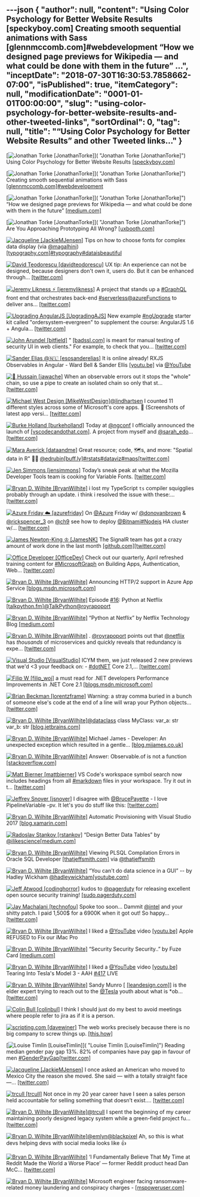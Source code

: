 ---json
{
  "author": null,
  "content": "Using Color Psychology for Better Website Results       [speckyboy.com] Creating smooth sequential animations with Sass       [glennmccomb.com]#webdevelopment “How we designed page previews for Wikipedia — and what could be done with them in the future” ...",
  "inceptDate": "2018-07-30T16:30:53.7858662-07:00",
  "isPublished": true,
  "itemCategory": null,
  "modificationDate": "0001-01-01T00:00:00",
  "slug": "using-color-psychology-for-better-website-results-and-other-tweeted-links",
  "sortOrdinal": 0,
  "tag": null,
  "title": "“Using Color Psychology for Better Website Results” and other Tweeted links…"
}
---

[<img alt="Jonathan Torke [JonathanTorke]" src="https://songhay.blob.core.windows.net/shared-social-twitter/JonathanTorke.jpg">]( "Jonathan Torke [JonathanTorke]") Using Color Psychology for Better Website Results [[speckyboy.com]](https://speckyboy.com/color-psychology-better-website-results/)

[<img alt="Jonathan Torke [JonathanTorke]" src="https://songhay.blob.core.windows.net/shared-social-twitter/JonathanTorke.jpg">]( "Jonathan Torke [JonathanTorke]") Creating smooth sequential animations with Sass [[glennmccomb.com]](https://glennmccomb.com/articles/creating-smooth-sequential-animations-with-sass/)[#webdevelopment](http://twitter.com/search?q=%23webdevelopment)

[<img alt="Jonathan Torke [JonathanTorke]" src="https://songhay.blob.core.windows.net/shared-social-twitter/JonathanTorke.jpg">]( "Jonathan Torke [JonathanTorke]") “How we designed page previews for Wikipedia — and what could be done with them in the future” [[medium.com]](https://medium.com/freely-sharing-the-sum-of-all-knowledge/how-we-designed-page-previews-for-wikipedia-and-what-could-be-done-with-them-in-the-future-7a5fa6b07b96)

[<img alt="Jonathan Torke [JonathanTorke]" src="https://songhay.blob.core.windows.net/shared-social-twitter/JonathanTorke.jpg">]( "Jonathan Torke [JonathanTorke]") Are You Approaching Prototyping All Wrong? [[uxbooth.com]](http://www.uxbooth.com/articles/are-you-approaching-prototyping-all-wrong/)

[<img alt="Jacqueline [JackieMJensen]" src="https://songhay.blob.core.windows.net/shared-social-twitter/JackieMJensen.jpg">](https://t.co/DYdE13nkCx "Jacqueline [JackieMJensen]") Tips on how to choose fonts for complex data display (via [@magalhini](http://twitter.com/magalhini)) [[typography.com]](https://www.typography.com/blog/fonts-for-complex-data?utm_campaign=Revue%20newsletter&utm_medium=Newsletter&utm_source=Coffee%20Table%20Typography)[#typography](http://twitter.com/search?q=%23typography)[#dataisbeautiful](http://twitter.com/search?q=%23dataisbeautiful)

[<img alt="David Teodorescu [davidteodorescu]" src="https://songhay.blob.core.windows.net/shared-social-twitter/davidteodorescu.jpg">](https://t.co/2DVE43FwOK "David Teodorescu [davidteodorescu]") UX tip: An experience can not be designed, because designers don't own it, users do. But it can be enhanced through… [[twitter.com]](https://twitter.com/i/web/status/987016501235503105)

[<img alt="Jeremy Likness ⚡️ [jeremylikness]" src="https://songhay.blob.core.windows.net/shared-social-twitter/jeremylikness.jpg">](https://t.co/IbLCTBQJ41 "Jeremy Likness ⚡️ [jeremylikness]") A project that stands up a [#GraphQL](http://twitter.com/search?q=%23GraphQL) front end that orchestrates back-end [#serverless](http://twitter.com/search?q=%23serverless)[@azureFunctions](http://twitter.com/azureFunctions) to deliver ans… [[twitter.com]](https://twitter.com/i/web/status/987028181461929985)

[<img alt="Upgrading AngularJS [UpgradingAJS]" src="https://songhay.blob.core.windows.net/shared-social-twitter/UpgradingAJS.jpg">](https://t.co/XDuJ7YrPXw "Upgrading AngularJS [UpgradingAJS]") New example [#ngUpgrade](http://twitter.com/search?q=%23ngUpgrade) starter kit called "ordersystem-evergreen" to supplement the course: AngularJS 1.6 + Angula… [[twitter.com]](https://twitter.com/i/web/status/987064988241047552)

[<img alt="John Arundel [bitfield]" src="https://songhay.blob.core.windows.net/shared-social-twitter/bitfield.jpeg">](https://t.co/OfjPk1VNvq "John Arundel [bitfield]") " [[badssl.com]](http://badssl.com) is meant for manual testing of security UI in web clients." For example, to check that you… [[twitter.com]](https://twitter.com/i/web/status/987348691827732480)

[<img alt="Sander Elias @🇳🇱 [esosanderelias]" src="https://songhay.blob.core.windows.net/shared-social-twitter/esosanderelias.jpg">](https://t.co/kYSSi1QwqL "Sander Elias @🇳🇱 [esosanderelias]") It is online already! RXJS Observables in Angular - Ward Bell &amp; Sander Ellis [[youtu.be]](https://youtu.be/q--U25yPTrA) via [@YouTube](http://twitter.com/YouTube)

[<img alt="🥑 Hussain [jawache]" src="https://songhay.blob.core.windows.net/shared-social-twitter/jawache.jpg">](https://t.co/VIYu5DqIan "🥑 Hussain [jawache]") When an observable errors out it stops the "whole" chain, so use a pipe to create an isolated chain so only that st… [[twitter.com]](https://twitter.com/i/web/status/987103315812077569)

[<img alt="Michael West Design [MikeWestDesign]" src="https://songhay.blob.core.windows.net/shared-social-twitter/MikeWestDesign.jpg">](https://t.co/1EaZ3ofL6M "Michael West Design [MikeWestDesign]")[@lindhartsen](http://twitter.com/lindhartsen) I counted 11 different styles across some of Microsoft's core apps. 😬 (Screenshots of latest app versi… [[twitter.com]](https://twitter.com/i/web/status/987112506190630912)

[<img alt="Burke Holland [burkeholland]" src="https://songhay.blob.core.windows.net/shared-social-twitter/burkeholland.jpg">](https://t.co/M8DfQvtgNl "Burke Holland [burkeholland]") Today at [@ngconf](http://twitter.com/ngconf) I officially announced the launch of [[vscodecandothat.com]](http://vscodecandothat.com). A project from myself and [@sarah_edo](http://twitter.com/sarah_edo)… [[twitter.com]](https://twitter.com/i/web/status/987047016168488960)

[<img alt="Mara Averick [dataandme]" src="https://songhay.blob.core.windows.net/shared-social-twitter/dataandme.jpg">](https://t.co/ZANWJjC3FT "Mara Averick [dataandme]") Great resource; code, 🗺s, and more: "Spatial data in R" 👨‍🏫 [@edrubin](http://twitter.com/edrubin)[[buff.ly]](https://buff.ly/2HaIgwh)[#rstats](http://twitter.com/search?q=%23rstats)[#dataviz](http://twitter.com/search?q=%23dataviz)[#maps](http://twitter.com/search?q=%23maps)[[twitter.com]](https://twitter.com/dataandme/status/987039655408422914/photo/1)

[<img alt="Jen Simmons [jensimmons]" src="https://songhay.blob.core.windows.net/shared-social-twitter/jensimmons.jpg">](https://t.co/8FEcRMJN4d "Jen Simmons [jensimmons]") Today’s sneak peak at what the Mozilla Developer Tools team is cooking for Variable Fonts. [[twitter.com]](https://twitter.com/jensimmons/status/987037057087352833/video/1)

[<img alt="Bryan D. Wilhite [BryanWilhite]" src="https://songhay.blob.core.windows.net/shared-social-twitter/BryanWilhite.jpeg">](http://t.co/UNdqV0Z1zz "Bryan D. Wilhite [BryanWilhite]") i lost my TypeScript `ts` compiler squigglies probably through an update. i think i resolved the issue with these:… [[twitter.com]](https://twitter.com/i/web/status/987440459269091328)

[<img alt="Azure Friday ☁️ [azurefriday]" src="https://songhay.blob.core.windows.net/shared-social-twitter/azurefriday.jpg">](https://t.co/gn2midaA1V "Azure Friday ☁️ [azurefriday]") On [@Azure](http://twitter.com/Azure) Friday w/ [@donovanbrown](http://twitter.com/donovanbrown) &amp; [@rickspencer_3](http://twitter.com/rickspencer_3) on [@ch9](http://twitter.com/ch9) see how to deploy [@Bitnami](http://twitter.com/Bitnami)[#Nodejs](http://twitter.com/search?q=%23Nodejs) HA cluster w/… [[twitter.com]](https://twitter.com/i/web/status/987209645159690240)

[<img alt="James Newton-King ♔ [JamesNK]" src="https://songhay.blob.core.windows.net/shared-social-twitter/JamesNK.jpeg">](http://t.co/NT5azIWwVG "James Newton-King ♔ [JamesNK]") The SignalR team has got a crazy amount of work done in the last month [[github.com]](https://github.com/aspnet/SignalR/pulse/monthly)[[twitter.com]](https://twitter.com/JamesNK/status/987258087495974913/photo/1)

[<img alt="Office Developer [OfficeDev]" src="https://songhay.blob.core.windows.net/shared-social-twitter/OfficeDev.png">](http://t.co/oeU0p6Ws0a "Office Developer [OfficeDev]") Check out our quarterly, April refreshed training content for [#MicrosoftGraph](http://twitter.com/search?q=%23MicrosoftGraph) on Building Apps, Authentication, Web… [[twitter.com]](https://twitter.com/i/web/status/987059727799468032)

[<img alt="Bryan D. Wilhite [BryanWilhite]" src="https://songhay.blob.core.windows.net/shared-social-twitter/BryanWilhite.jpeg">](http://t.co/UNdqV0Z1zz "Bryan D. Wilhite [BryanWilhite]") Announcing HTTP/2 support in Azure App Service [[blogs.msdn.microsoft.com]](https://blogs.msdn.microsoft.com/appserviceteam/2018/04/13/announcing-http2-support-in-azure-app-service/)

[<img alt="Bryan D. Wilhite [BryanWilhite]" src="https://songhay.blob.core.windows.net/shared-social-twitter/BryanWilhite.jpeg">](http://t.co/UNdqV0Z1zz "Bryan D. Wilhite [BryanWilhite]") Episode [#16](http://twitter.com/search?q=%2316): Python at Netflix [[talkpython.fm]](https://talkpython.fm/episodes/show/16/python-at-netflix)[@TalkPython](http://twitter.com/TalkPython)[@royrapoport](http://twitter.com/royrapoport)

[<img alt="Bryan D. Wilhite [BryanWilhite]" src="https://songhay.blob.core.windows.net/shared-social-twitter/BryanWilhite.jpeg">](http://t.co/UNdqV0Z1zz "Bryan D. Wilhite [BryanWilhite]") “Python at Netflix” by Netflix Technology Blog [[medium.com]](https://medium.com/netflix-techblog/python-at-netflix-86b6028b3b3e)

[<img alt="Bryan D. Wilhite [BryanWilhite]" src="https://songhay.blob.core.windows.net/shared-social-twitter/BryanWilhite.jpeg">](http://t.co/UNdqV0Z1zz "Bryan D. Wilhite [BryanWilhite]") . [@royrapoport](http://twitter.com/royrapoport) points out that [@netflix](http://twitter.com/netflix) has _thousands_ of microservices and quickly reveals that redundancy is expe… [[twitter.com]](https://twitter.com/i/web/status/987453734899793920)

[<img alt="Visual Studio [VisualStudio]" src="https://songhay.blob.core.windows.net/shared-social-twitter/VisualStudio.jpg">](http://t.co/OqnL9IGcUY "Visual Studio [VisualStudio]") ICYM them, we just released 2 new previews that we'd &lt;3 your feedback on: - [#dotNET](http://twitter.com/search?q=%23dotNET) Core 2.1,… [[twitter.com]](https://twitter.com/i/web/status/986671200142323713)

[<img alt="Filip W [filip_woj]" src="https://songhay.blob.core.windows.net/shared-social-twitter/filip_woj.jpg">](http://t.co/VCkinoHijZ "Filip W [filip_woj]") a must read for .NET developers Performance Improvements in .NET Core 2.1 [[blogs.msdn.microsoft.com]](https://blogs.msdn.microsoft.com/dotnet/2018/04/18/performance-improvements-in-net-core-2-1/)

[<img alt="Brian Beckman [lorentzframe]" src="https://songhay.blob.core.windows.net/shared-social-twitter/lorentzframe.jpg">](http://t.co/aC5mXb9iZQ "Brian Beckman [lorentzframe]") Warning: a stray comma buried in a bunch of someone else's code at the end of a line will wrap your Python objects… [[twitter.com]](https://twitter.com/i/web/status/986951605860749312)

[<img alt="Bryan D. Wilhite [BryanWilhite]" src="https://songhay.blob.core.windows.net/shared-social-twitter/BryanWilhite.jpeg">](http://t.co/UNdqV0Z1zz "Bryan D. Wilhite [BryanWilhite]")[@dataclass](http://twitter.com/dataclass) class MyClass: var_a: str var_b: str [[blog.jetbrains.com]](https://blog.jetbrains.com/pycharm/2018/04/python-37-introducing-data-class/)

[<img alt="Bryan D. Wilhite [BryanWilhite]" src="https://songhay.blob.core.windows.net/shared-social-twitter/BryanWilhite.jpeg">](http://t.co/UNdqV0Z1zz "Bryan D. Wilhite [BryanWilhite]") Michael James - Developer: An unexpected exception which resulted in a gentle... [[blog.mjjames.co.uk]](http://blog.mjjames.co.uk/2018/04/an-unexpected-exception-which-resulted.html?spref=tw)

[<img alt="Bryan D. Wilhite [BryanWilhite]" src="https://songhay.blob.core.windows.net/shared-social-twitter/BryanWilhite.jpeg">](http://t.co/UNdqV0Z1zz "Bryan D. Wilhite [BryanWilhite]") Answer: Observable.of is not a function [[stackoverflow.com]](https://stackoverflow.com/a/47166450/22944?stw=2)

[<img alt="Matt Bierner [mattbierner]" src="https://songhay.blob.core.windows.net/shared-social-twitter/mattbierner.jpg">](https://t.co/NnCC3iFhHa "Matt Bierner [mattbierner]") VS Code's workspace symbol search now includes headings from all [#markdown](http://twitter.com/search?q=%23markdown) files in your workspace. Try it out in t… [[twitter.com]](https://twitter.com/i/web/status/986706258982912000)

[<img alt="Jeffrey Snover [jsnover]" src="https://songhay.blob.core.windows.net/shared-social-twitter/jsnover.jpg">](https://t.co/QYHvGE7Gju "Jeffrey Snover [jsnover]") I disagree with [@BrucePayette](http://twitter.com/BrucePayette) - I love PipelineVariable -pv. It let's you do stuff like this: [[twitter.com]](https://twitter.com/jsnover/status/986950724746702849/photo/1)

[<img alt="Bryan D. Wilhite [BryanWilhite]" src="https://songhay.blob.core.windows.net/shared-social-twitter/BryanWilhite.jpeg">](http://t.co/UNdqV0Z1zz "Bryan D. Wilhite [BryanWilhite]") Automatic Provisioning with Visual Studio 2017 [[blog.xamarin.com]](https://blog.xamarin.com/automatic-provisioning-visual-studio-2017/)

[<img alt="Radoslav Stankov [rstankov]" src="https://songhay.blob.core.windows.net/shared-social-twitter/rstankov.jpg">](http://t.co/udSjKq1Cwf "Radoslav Stankov [rstankov]") “Design Better Data Tables” by [@ilikescience](http://twitter.com/ilikescience)[[medium.com]](https://medium.com/mission-log/design-better-data-tables-430a30a00d8c)

[<img alt="Bryan D. Wilhite [BryanWilhite]" src="https://songhay.blob.core.windows.net/shared-social-twitter/BryanWilhite.jpeg">](http://t.co/UNdqV0Z1zz "Bryan D. Wilhite [BryanWilhite]") Viewing PLSQL Compilation Errors in Oracle SQL Developer [[thatjeffsmith.com]](https://www.thatjeffsmith.com/archive/2012/01/viewing-plsql-compilation-errors-in-oracle-sql-developer/) via [@thatjeffsmith](http://twitter.com/thatjeffsmith)

[<img alt="Bryan D. Wilhite [BryanWilhite]" src="https://songhay.blob.core.windows.net/shared-social-twitter/BryanWilhite.jpeg">](http://t.co/UNdqV0Z1zz "Bryan D. Wilhite [BryanWilhite]") “You can't do data science in a GUI” -- by Hadley Wickham [@hadleywickham](http://twitter.com/hadleywickham)[[youtube.com]](https://www.youtube.com/watch?v=PURtmHwk_-0)

[<img alt="Jeff Atwood [codinghorror]" src="https://songhay.blob.core.windows.net/shared-social-twitter/codinghorror.png">](http://t.co/rM9N1bQpLr "Jeff Atwood [codinghorror]") kudos to [@pagerduty](http://twitter.com/pagerduty) for releasing excellent open source security training! [[sudo.pagerduty.com]](https://sudo.pagerduty.com/for_everyone/)

[<img alt="Jay Machalani [technofou]" src="https://songhay.blob.core.windows.net/shared-social-twitter/technofou.jpg">](http://t.co/6gpsdWVMLD "Jay Machalani [technofou]") Spoke too soon... Dammit [@intel](http://twitter.com/intel) and your shitty patch. I paid 1,500$ for a 6900K when it got out! So happy… [[twitter.com]](https://twitter.com/i/web/status/986806116842659841)

[<img alt="Bryan D. Wilhite [BryanWilhite]" src="https://songhay.blob.core.windows.net/shared-social-twitter/BryanWilhite.jpeg">](http://t.co/UNdqV0Z1zz "Bryan D. Wilhite [BryanWilhite]") I liked a [@YouTube](http://twitter.com/YouTube) video [[youtu.be]](http://youtu.be/9-NU7yOSElE?a) Apple REFUSED to Fix our iMac Pro

[<img alt="Bryan D. Wilhite [BryanWilhite]" src="https://songhay.blob.core.windows.net/shared-social-twitter/BryanWilhite.jpeg">](http://t.co/UNdqV0Z1zz "Bryan D. Wilhite [BryanWilhite]") “Security Security Security..” by Fuze Card [[medium.com]](https://medium.com/@fuzecard/security-security-security-5c698451aa13)

[<img alt="Bryan D. Wilhite [BryanWilhite]" src="https://songhay.blob.core.windows.net/shared-social-twitter/BryanWilhite.jpeg">](http://t.co/UNdqV0Z1zz "Bryan D. Wilhite [BryanWilhite]") I liked a [@YouTube](http://twitter.com/YouTube) video [[youtu.be]](http://youtu.be/CpCrkO1x-Qo?a) Tearing Into Tesla's Model 3 - AAH [#417](http://twitter.com/search?q=%23417) LIVE

[<img alt="Bryan D. Wilhite [BryanWilhite]" src="https://songhay.blob.core.windows.net/shared-social-twitter/BryanWilhite.jpeg">](http://t.co/UNdqV0Z1zz "Bryan D. Wilhite [BryanWilhite]") Sandy Munro [ [[leandesign.com]](http://leandesign.com/people-at-munro/sandy-munro/)] is the elder expert trying to reach out to the [@Tesla](http://twitter.com/Tesla) youth about what is *ob… [[twitter.com]](https://twitter.com/i/web/status/987403804248162304)

[<img alt="Colin Bull [colinbul]" src="https://songhay.blob.core.windows.net/shared-social-twitter/colinbul.jpeg">](https://t.co/wixaAMcojw "Colin Bull [colinbul]") I think I should just do my best to avoid meetings where people refer to jira as if it is a person.

[<img alt="scripting.com [davewiner]" src="https://songhay.blob.core.windows.net/shared-social-twitter/davewiner.jpg">](https://t.co/ztgzDGiyOj "scripting.com [davewiner]") The web works precisely because there is no big company to screw things up. [[this.how]](http://this.how/googleAndHttp/)

[<img alt="Louise Timlin [LouiseTimlin]" src="https://songhay.blob.core.windows.net/shared-social-twitter/LouiseTimlin.jpg">]( "Louise Timlin [LouiseTimlin]") Reading median gender pay gap 13%. 82% of companies have pay gap in favour of men [#GenderPayGap](http://twitter.com/search?q=%23GenderPayGap)[[twitter.com]](https://twitter.com/LouiseTimlin/status/987323991613468672/photo/1)

[<img alt="Jacqueline [JackieMJensen]" src="https://songhay.blob.core.windows.net/shared-social-twitter/JackieMJensen.jpg">](https://t.co/DYdE13nkCx "Jacqueline [JackieMJensen]") I once asked an American who moved to Mexico City the reason she moved. She said — with a totally straight face —… [[twitter.com]](https://twitter.com/i/web/status/1023296040693379078)

[<img alt="trcull [trcull]" src="https://songhay.blob.core.windows.net/shared-social-twitter/trcull.jpg">](https://t.co/rLCRWQmtv5 "trcull [trcull]") Not once in my 20 year career have I seen a sales person held accountable for selling something that doesn’t exist.… [[twitter.com]](https://twitter.com/i/web/status/986741190576848896)

[<img alt="Bryan D. Wilhite [BryanWilhite]" src="https://songhay.blob.core.windows.net/shared-social-twitter/BryanWilhite.jpeg">](http://t.co/UNdqV0Z1zz "Bryan D. Wilhite [BryanWilhite]")[@trcull](http://twitter.com/trcull) I spent the beginning of my career maintaining poorly designed legacy system while a green-field project fu… [[twitter.com]](https://twitter.com/i/web/status/987008667600830464)

[<img alt="Bryan D. Wilhite [BryanWilhite]" src="https://songhay.blob.core.windows.net/shared-social-twitter/BryanWilhite.jpeg">](http://t.co/UNdqV0Z1zz "Bryan D. Wilhite [BryanWilhite]")[@emlyn](http://twitter.com/emlyn)[@blackpixel](http://twitter.com/blackpixel) Ah, so this is what devs helping devs with social media looks like 👍

[<img alt="Bryan D. Wilhite [BryanWilhite]" src="https://songhay.blob.core.windows.net/shared-social-twitter/BryanWilhite.jpeg">](http://t.co/UNdqV0Z1zz "Bryan D. Wilhite [BryanWilhite]") ‘I Fundamentally Believe That My Time at Reddit Made the World a Worse Place’ — former Reddit product head Dan McC… [[twitter.com]](https://twitter.com/i/web/status/987039587057844225)

[<img alt="Bryan D. Wilhite [BryanWilhite]" src="https://songhay.blob.core.windows.net/shared-social-twitter/BryanWilhite.jpeg">](http://t.co/UNdqV0Z1zz "Bryan D. Wilhite [BryanWilhite]") Microsoft engineer facing ransomware-related money laundering and conspiracy charges - [[mspoweruser.com]](https://mspoweruser.com/microsoft-engineer-facing-ransomware-related-money-laundering-and-conspiracy-charges/)
